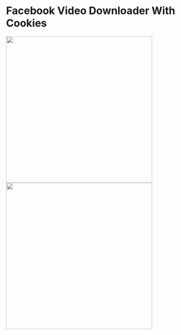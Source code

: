 # Facebook Video Downloader With Cookies
<img src="https://github.com/codeksiyon/projects/blob/master/faceVideoInstaller/img/face-android.jpg" height=400><img src="https://github.com/codeksiyon/projects/blob/master/faceVideoInstaller/img/face-desktop.png" height=400>

